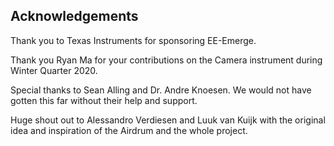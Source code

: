 ## Acknowledgements
Thank you to Texas Instruments for sponsoring EE-Emerge.  

Thank you Ryan Ma for your contributions on the Camera instrument during Winter Quarter 2020.

Special thanks to Sean Alling and Dr. Andre Knoesen. We would not have gotten this far without their help and support.  

Huge shout out to Alessandro Verdiesen and Luuk van Kuijk with the original idea and inspiration of the Airdrum and the whole project.  
